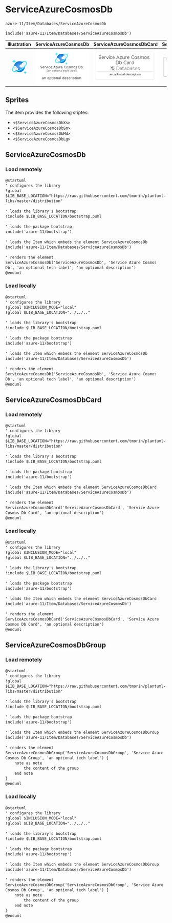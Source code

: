 # ServiceAzureCosmosDb


```text
azure-11/Item/Databases/ServiceAzureCosmosDb
```

```text
include('azure-11/Item/Databases/ServiceAzureCosmosDb')
```



| Illustration | ServiceAzureCosmosDb | ServiceAzureCosmosDbCard | ServiceAzureCosmosDbGroup |
| :---: | :---: | :---: | :---: |
| ![illustration for Illustration](../../../azure-11/Item/Databases/ServiceAzureCosmosDb.png) | ![illustration for ServiceAzureCosmosDb](../../../azure-11/Item/Databases/ServiceAzureCosmosDb.Local.png) | ![illustration for ServiceAzureCosmosDbCard](../../../azure-11/Item/Databases/ServiceAzureCosmosDbCard.Local.png) | ![illustration for ServiceAzureCosmosDbGroup](../../../azure-11/Item/Databases/ServiceAzureCosmosDbGroup.Local.png) |



## Sprites
The item provides the following sriptes:

- `<$ServiceAzureCosmosDbXs>`
- `<$ServiceAzureCosmosDbSm>`
- `<$ServiceAzureCosmosDbMd>`
- `<$ServiceAzureCosmosDbLg>`





## ServiceAzureCosmosDb

### Load remotely
```plantuml
@startuml
' configures the library
!global $LIB_BASE_LOCATION="https://raw.githubusercontent.com/tmorin/plantuml-libs/master/distribution"

' loads the library's bootstrap
!include $LIB_BASE_LOCATION/bootstrap.puml

' loads the package bootstrap
include('azure-11/bootstrap')

' loads the Item which embeds the element ServiceAzureCosmosDb
include('azure-11/Item/Databases/ServiceAzureCosmosDb')

' renders the element
ServiceAzureCosmosDb('ServiceAzureCosmosDb', 'Service Azure Cosmos Db', 'an optional tech label', 'an optional description')
@enduml
```

### Load locally
```plantuml
@startuml
' configures the library
!global $INCLUSION_MODE="local"
!global $LIB_BASE_LOCATION="../../.."

' loads the library's bootstrap
!include $LIB_BASE_LOCATION/bootstrap.puml

' loads the package bootstrap
include('azure-11/bootstrap')

' loads the Item which embeds the element ServiceAzureCosmosDb
include('azure-11/Item/Databases/ServiceAzureCosmosDb')

' renders the element
ServiceAzureCosmosDb('ServiceAzureCosmosDb', 'Service Azure Cosmos Db', 'an optional tech label', 'an optional description')
@enduml
```

## ServiceAzureCosmosDbCard

### Load remotely
```plantuml
@startuml
' configures the library
!global $LIB_BASE_LOCATION="https://raw.githubusercontent.com/tmorin/plantuml-libs/master/distribution"

' loads the library's bootstrap
!include $LIB_BASE_LOCATION/bootstrap.puml

' loads the package bootstrap
include('azure-11/bootstrap')

' loads the Item which embeds the element ServiceAzureCosmosDbCard
include('azure-11/Item/Databases/ServiceAzureCosmosDb')

' renders the element
ServiceAzureCosmosDbCard('ServiceAzureCosmosDbCard', 'Service Azure Cosmos Db Card', 'an optional description')
@enduml
```

### Load locally
```plantuml
@startuml
' configures the library
!global $INCLUSION_MODE="local"
!global $LIB_BASE_LOCATION="../../.."

' loads the library's bootstrap
!include $LIB_BASE_LOCATION/bootstrap.puml

' loads the package bootstrap
include('azure-11/bootstrap')

' loads the Item which embeds the element ServiceAzureCosmosDbCard
include('azure-11/Item/Databases/ServiceAzureCosmosDb')

' renders the element
ServiceAzureCosmosDbCard('ServiceAzureCosmosDbCard', 'Service Azure Cosmos Db Card', 'an optional description')
@enduml
```

## ServiceAzureCosmosDbGroup

### Load remotely
```plantuml
@startuml
' configures the library
!global $LIB_BASE_LOCATION="https://raw.githubusercontent.com/tmorin/plantuml-libs/master/distribution"

' loads the library's bootstrap
!include $LIB_BASE_LOCATION/bootstrap.puml

' loads the package bootstrap
include('azure-11/bootstrap')

' loads the Item which embeds the element ServiceAzureCosmosDbGroup
include('azure-11/Item/Databases/ServiceAzureCosmosDb')

' renders the element
ServiceAzureCosmosDbGroup('ServiceAzureCosmosDbGroup', 'Service Azure Cosmos Db Group', 'an optional tech label') {
    note as note
        the content of the group
    end note
}
@enduml
```

### Load locally
```plantuml
@startuml
' configures the library
!global $INCLUSION_MODE="local"
!global $LIB_BASE_LOCATION="../../.."

' loads the library's bootstrap
!include $LIB_BASE_LOCATION/bootstrap.puml

' loads the package bootstrap
include('azure-11/bootstrap')

' loads the Item which embeds the element ServiceAzureCosmosDbGroup
include('azure-11/Item/Databases/ServiceAzureCosmosDb')

' renders the element
ServiceAzureCosmosDbGroup('ServiceAzureCosmosDbGroup', 'Service Azure Cosmos Db Group', 'an optional tech label') {
    note as note
        the content of the group
    end note
}
@enduml
```

